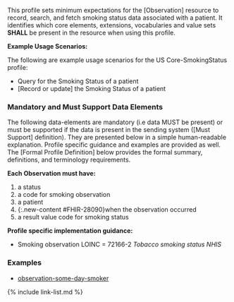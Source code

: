 
This profile sets minimum expectations for the [Observation] resource to record, search, and fetch smoking status data associated with a patient. It identifies which core elements, extensions, vocabularies and value sets **SHALL** be present in the resource when using this profile.

**Example Usage Scenarios:**

The following are example usage scenarios for the US Core-SmokingStatus
profile:

- Query for the Smoking Status of a patient
- [Record or update] the Smoking Status of a patient

### Mandatory and Must Support Data Elements

The following data-elements are mandatory (i.e data MUST be present) or must be supported if the data is present in the sending system ([Must Support] definition). They are presented below in a simple human-readable explanation.  Profile specific guidance and examples are provided as well.  The [Formal Profile Definition] below provides the  formal summary, definitions, and  terminology requirements.  

**Each Observation must have:**

1.  a status
1.  a code for smoking observation
1.  a patient
1.  {:.new-content #FHIR-28090}when the observation occurred
1.  a result value code for smoking status

**Profile specific implementation guidance:**

 - Smoking observation LOINC = 72166-2 *Tobacco smoking status NHIS*

### Examples

 - [observation-some-day-smoker](Observation-some-day-smoker.html)

{% include link-list.md %}
